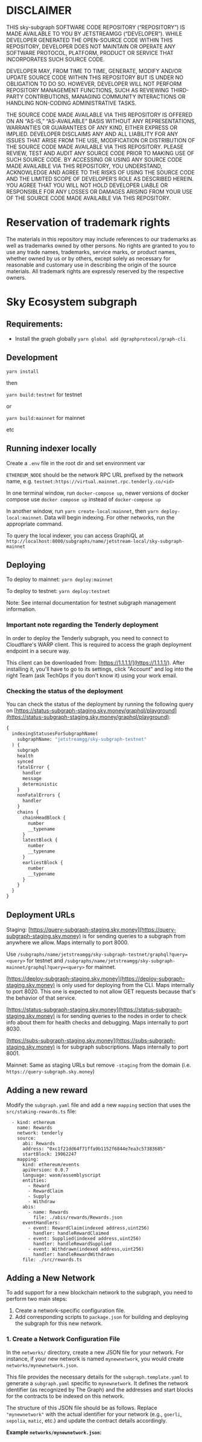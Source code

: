 # DISCLAIMER

THIS sky-subgraph SOFTWARE CODE REPOSITORY (“REPOSITORY”) IS MADE AVAILABLE TO YOU BY JETSTREAMGG (“DEVELOPER”). WHILE DEVELOPER GENERATED THE OPEN-SOURCE CODE WITHIN THIS REPOSITORY, DEVELOPER DOES NOT MAINTAIN OR OPERATE ANY SOFTWARE PROTOCOL, PLATFORM, PRODUCT OR SERVICE THAT INCORPORATES SUCH SOURCE CODE.

DEVELOPER MAY, FROM TIME TO TIME, GENERATE, MODIFY AND/OR UPDATE SOURCE CODE WITHIN THIS REPOSITORY BUT IS UNDER NO OBLIGATION TO DO SO. HOWEVER, DEVELOPER WILL NOT PERFORM REPOSITORY MANAGEMENT FUNCTIONS, SUCH AS REVIEWING THIRD-PARTY CONTRIBUTIONS, MANAGING COMMUNITY INTERACTIONS OR HANDLING NON-CODING ADMINISTRATIVE TASKS.

THE SOURCE CODE MADE AVAILABLE VIA THIS REPOSITORY IS OFFERED ON AN “AS-IS,” “AS-AVAILABLE” BASIS WITHOUT ANY REPRESENTATIONS, WARRANTIES OR GUARANTEES OF ANY KIND, EITHER EXPRESS OR IMPLIED. DEVELOPER DISCLAIMS ANY AND ALL LIABILITY FOR ANY ISSUES THAT ARISE FROM THE USE, MODIFICATION OR DISTRIBUTION OF THE SOURCE CODE MADE AVAILABLE VIA THIS REPOSITORY. PLEASE REVIEW, TEST AND AUDIT ANY SOURCE CODE PRIOR TO MAKING USE OF SUCH SOURCE CODE. BY ACCESSING OR USING ANY SOURCE CODE MADE AVAILABLE VIA THIS REPOSITORY, YOU UNDERSTAND, ACKNOWLEDGE AND AGREE TO THE RISKS OF USING THE SOURCE CODE AND THE LIMITED SCOPE OF DEVELOPER’S ROLE AS DESCRIBED HEREIN. YOU AGREE THAT YOU WILL NOT HOLD DEVELOPER LIABLE OR RESPONSIBLE FOR ANY LOSSES OR DAMAGES ARISING FROM YOUR USE OF THE SOURCE CODE MADE AVAILABLE VIA THIS REPOSITORY.

# Reservation of trademark rights

The materials in this repository may include references to our trademarks as well as trademarks owned by other persons. No rights are granted to you to use any trade names, trademarks, service marks, or product names, whether owned by us or by others, except solely as necessary for reasonable and customary use in describing the origin of the source materials. All trademark rights are expressly reserved by the respective owners.

# Sky Ecosystem subgraph

## Requirements:

- Install the graph globally `yarn global add @graphprotocol/graph-cli`

## Development

`yarn install`

then

`yarn build:testnet` for testnet

or

`yarn build:mainnet` for mainnet

etc

## Running indexer locally

Create a `.env` file in the root dir and set environment var

`ETHEREUM_NODE` should be the network RPC URL prefixed by the network name, e.g. `testnet:https://virtual.mainnet.rpc.tenderly.co/<id>`

In one terminal window, run `docker-compose up`, newer versions of docker compose use `docker compose up` instead of `docker-compose up`

In another window, run `yarn create-local:mainnet`, then `yarn deploy-local:mainnet`. Data will begin indexing. For other networks, run the appropriate command.

To query the local indexer, you can access GraphiQL at `http://localhost:8000/subgraphs/name/jetstream-local/sky-subgraph-mainnet`

## Deploying

To deploy to mainnet:
`yarn deploy:mainnet`

To deploy to testnet:
`yarn deploy:testnet`

Note: See internal documentation for testnet subgraph management information.

### Important note regarding the Tenderly deployment

In order to deploy the Tenderly subgraph, you need to connect to Cloudflare's WARP client. This is required to access the graph deployment endpoint in a secure way.

This client can be downloaded from: [https://1.1.1.1/](https://1.1.1.1/). After installing it, you'll have to go to its settings, click "Account" and log into the right Team (ask TechOps if you don't know it) using your work email.

### Checking the status of the deployment

You can check the status of the deployment by running the following query on [https://status-subgraph-staging.sky.money/graphql/playground](https://status-subgraph-staging.sky.money/graphql/playground):

```graphql
{
  indexingStatusesForSubgraphName(
    subgraphName: "jetstreamgg/sky-subgraph-testnet"
  ) {
    subgraph
    health
    synced
    fatalError {
      handler
      message
      deterministic
    }
    nonFatalErrors {
      handler
    }
    chains {
      chainHeadBlock {
        number
        __typename
      }
      latestBlock {
        number
        __typename
      }
      earliestBlock {
        number
        __typename
      }
    }
  }
}
```

## Deployment URLs

Staging:
[https://query-subgraph-staging.sky.money](https://query-subgraph-staging.sky.money) is for sending queries to a subgraph from anywhere we allow. Maps internally to port 8000.

Use `/subgraphs/name/jetstreamgg/sky-subgraph-testnet/graphql?query=<query>` for testnet and `/subgraphs/name/jetstreamgg/sky-subgraph-mainnet/graphql?query=<query>` for mainnet.

[https://deploy-subgraph-staging.sky.money](https://deploy-subgraph-staging.sky.money) is only used for deploying from the CLI. Maps internally to port 8020. This one is expected to not allow GET requests because that's the behavior of that service.

[https://status-subgraph-staging.sky.money](https://status-subgraph-staging.sky.money) is for sending queries to the nodes in order to check info about them for health checks and debugging. Maps internally to port 8030.

[https://subs-subgraph-staging.sky.money](https://subs-subgraph-staging.sky.money) is for subgraph subscriptions. Maps internally to port 8001.

Mainnet:
Same as staging URLs but remove `-staging` from the domain (i.e. `https://query-subgraph.sky.money`)

## Adding a new reward

Modify the `subgraph.yaml` file and add a new `mapping` section that uses the `src/staking-rewards.ts` file:

```shell
  - kind: ethereum
    name: Rewards
    network: tenderly
    source:
      abi: Rewards
      address: "0xc1f21dd64f71ffa9b1152f6844e7ea3c57383685"
      startBlock: 19062247
    mapping:
      kind: ethereum/events
      apiVersion: 0.0.7
      language: wasm/assemblyscript
      entities:
        - Reward
        - RewardClaim
        - Supply
        - Withdraw
      abis:
        - name: Rewards
          file: ./abis/rewards/Rewards.json
      eventHandlers:
        - event: RewardClaim(indexed address,uint256)
          handler: handleRewardClaimed
        - event: Supplied(indexed address,uint256)
          handler: handleRewardSupplied
        - event: Withdrawn(indexed address,uint256)
          handler: handleRewardWithdrawn
      file: ./src/rewards.ts
```

## Adding a New Network

To add support for a new blockchain network to the subgraph, you need to perform two main steps:

1.  Create a network-specific configuration file.
2.  Add corresponding scripts to `package.json` for building and deploying the subgraph for this new network.

### 1. Create a Network Configuration File

In the `networks/` directory, create a new JSON file for your network. For instance, if your new network is named `mynewnetwork`, you would create `networks/mynewnetwork.json`.

This file provides the necessary details for the `subgraph.template.yaml` to generate a `subgraph.yaml` specific to `mynewnetwork`. It defines the network identifier (as recognized by The Graph) and the addresses and start blocks for the contracts to be indexed on this network.

The structure of this JSON file should be as follows. Replace `"mynewnetwork"` with the actual identifier for your network (e.g., `goerli`, `sepolia`, `matic`, etc.) and update the contract details accordingly.

**Example `networks/mynewnetwork.json`:**
